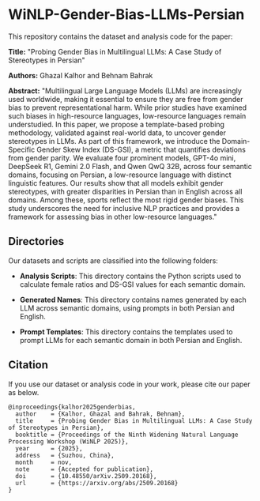 # WiNLP-Gender-Bias-LLMs-Persian

This repository contains the dataset and analysis code for the paper:

**Title:** "Probing Gender Bias in Multilingual LLMs: A Case Study of Stereotypes in Persian"

**Authors:** Ghazal Kalhor and Behnam Bahrak

**Abstract:** "Multilingual Large Language Models (LLMs) are increasingly used worldwide, making it essential to ensure they are free from gender bias to prevent representational harm. While prior studies have examined such biases in high-resource languages, low-resource languages remain understudied. In this paper, we propose a template-based probing methodology, validated against real-world data, to uncover gender stereotypes in LLMs. As part of this framework, we introduce the Domain-Specific Gender Skew Index (DS-GSI), a metric that quantifies deviations from gender parity. We evaluate four prominent models, GPT-4o mini, DeepSeek R1, Gemini 2.0 Flash, and Qwen QwQ 32B, across four semantic domains, focusing on Persian, a low-resource language with distinct linguistic features. Our results show that all models exhibit gender stereotypes, with greater disparities in Persian than in English across all domains. Among these, sports reflect the most rigid gender biases. This study underscores the need for inclusive NLP practices and provides a framework for assessing bias in other low-resource languages."

## Directories

Our datasets and scripts are classified into the following folders:

* **Analysis Scripts**: This directory contains the Python scripts used to calculate female ratios and DS-GSI values for each semantic domain.

* **Generated Names**: This directory contains names generated by each LLM across semantic domains, using prompts in both Persian and English.

* **Prompt Templates**: This directory contains the templates used to prompt LLMs for each semantic domain in both Persian and English.

## Citation

If you use our dataset or analysis code in your work, please cite our paper as below.

```
@inproceedings{kalhor2025genderbias,
  author    = {Kalhor, Ghazal and Bahrak, Behnam},
  title     = {Probing Gender Bias in Multilingual LLMs: A Case Study of Stereotypes in Persian},
  booktitle = {Proceedings of the Ninth Widening Natural Language Processing Workshop (WiNLP 2025)},
  year      = {2025},
  address   = {Suzhou, China},
  month     = nov,
  note      = {Accepted for publication},
  doi       = {10.48550/arXiv.2509.20168},
  url       = {https://arxiv.org/abs/2509.20168}
}
```

